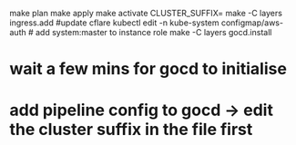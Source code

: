 
make plan
make apply
make activate CLUSTER_SUFFIX=<take from eks cluster name>
make -C layers ingress.add
#update cflare
kubectl edit -n kube-system configmap/aws-auth # add system:master to instance role
make -C layers gocd.install
# wait a few mins for gocd to initialise
# add pipeline config to gocd -> edit the cluster suffix in the file first
